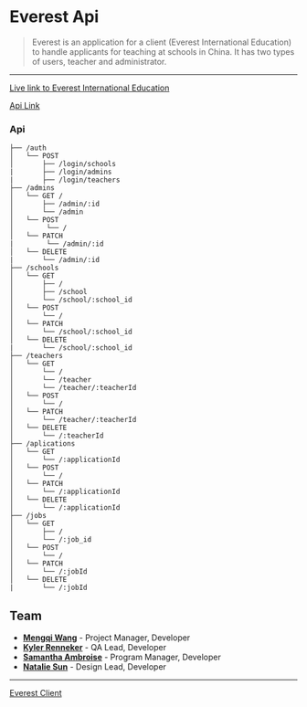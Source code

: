 # Everest Api


> Everest is an application for a client (Everest International Education) to handle applicants for teaching at schools in China. It has two types of users, teacher and administrator.

---

[Live link to Everest International Education](https://www.everest.education/)

[Api Link](https://salty-river-88697.herokuapp.com/api)

### Api
```
├── /auth
│   └── POST
│       ├── /login/schools
|       ├── /login/admins
|       ├── /login/teachers
├── /admins
│   └── GET /
│       ├── /admin/:id
│       └── /admin
│   └── POST
│        └── /
│   └── PATCH
|        └── /admin/:id
│   └── DELETE
|       └── /admin/:id
├── /schools
│   └── GET
│       ├── /
│       ├── /school
│       └── /school/:school_id
│   └── POST
│       └── /
│   └── PATCH
│       └── /school/:school_id
│   └── DELETE
|       └── /school/:school_id
├── /teachers
│   └── GET
│       └── /
│       └── /teacher
│       └── /teacher/:teacherId
│   └── POST
│       └── /
│   └── PATCH
│       └── /teacher/:teacherId
│   └── DELETE
│       └── /:teacherId
├── /aplications
│   └── GET
│       └── /:applicationId
│   └── POST
│       └── /
│   └── PATCH
│       └── /:applicationId
│   └── DELETE
│       └── /:applicationId
├── /jobs
│   └── GET
│       ├── /
│       └── /:job_id
│   └── POST
│       └── /
│   └── PATCH
│       └── /:jobId
│   └── DELETE
|       └── /:jobId

```

## Team

- **[Mengqi Wang](https://github.com/Mengqi89)** - Project Manager, Developer
- **[Kyler Renneker](https://github.com/kylerRenneker)** - QA Lead, Developer
- **[Samantha Ambroise](https://github.com/sam-ilki)** - Program Manager, Developer
- **[Natalie Sun](https://github.com/nataliesun)** - Design Lead, Developer
---

[Everest Client](https://github.com/Mengqi89/everest-client)
